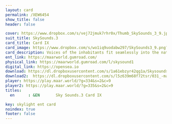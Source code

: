 ```yaml
---
layout: card
permalink: /XEW6454
show_title: false
header: false

cover: https://www.dropbox.com/s/vej72jmuk7rhr0x/Thumb_SkySounds_3_9.jpg?raw=1
suit_title: SkySounds.3
card_title: Card IX
card_image: https://www.dropbox.com/s/wo1iq9uodabw297/SkySounds3_9.png?raw=1
card_description: Voices of the inhabitants fit seamlessly into the natural soundscape, like pieces in a grand symphony. The frequency and rhythm of their speech are in harmony with the songs of birds, the rustle of leaves, and the rush of water. It is as if they have learned to play a game, where the objective is to blend in with the natural world and become one with it. Their voices are not a disruption, but rather an addition to the symphony of life, adding depth and complexity to the natural soundscape. The inhabitants understand the importance of preserving this harmony, and they take great care to ensure that their voices do not disrupt the delicate balance of the natural world. They strive to be an integral part of the symphony.
ent_link: https://maarworld.gumroad.com/
physical_link: https://maarworld.gumroad.com/l/skysound1
digital_link: https://opensea.io
download: https://dl.dropboxusercontent.com/s/1a61ebzyr42qg1a/Skysounds-3-IX.wav?raw=1
download2:  https://dl.dropboxusercontent.com/s/l5z639m68f72tsr/031_-maar-sky-sounds.3-card_IX.wav?raw=1
player: https://play.maar.world/?g=334&s=2&c=9
player2: https://play.maar.world/?g=335&s=2&c=9
titles:
  en      : &EN       Sky Sounds.3 Card IX

key: skylight ent card 
noindex: true
footer: false
---
```


